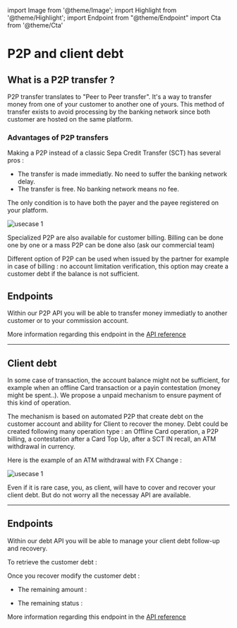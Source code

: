 import Image from '@theme/Image';
import Highlight from '@theme/Highlight';
import Endpoint from "@theme/Endpoint"
import Cta from '@theme/Cta'

# P2P and client debt

## What is a P2P transfer ?




P2P transfer translates to "Peer to Peer transfer". It's a way to transfer money from one of your customer to another one of yours.
This method of transfer exists to avoid processing by the banking network since both customer are hosted on the same platform.

### Advantages of P2P transfers 
Making a P2P instead of a classic Sepa Credit Transfer (SCT) has several pros :
 - The transfer is made immediatly. No need to suffer the banking network delay.
 - The transfer is free. No banking network means no fee.


The only condition is to have both the payer and the payee registered on your platform.


<Image src="docs/P2P.png" alt="usecase 1"/>

<Highlight type="tip">

Specialized P2P are also available for customer billing. Billing can be done one by one or a mass P2P can be done also (ask our commercial team)

</Highlight>

<Highlight type="caution">

Different option of P2P can be used when issued by the partner for example in case of billing : no account limitation verification, this option may create a customer debt if the balance is not sufficient.

</Highlight>

## Endpoints

Within our P2P API you will be able to transfer money immediatly to another customer or to your commission account.

<Endpoint apiUrl="/v1.0/migrationProxy" path="/api/v1.1/payments" method="post"/>

More information regarding this endpoint in the [API reference](/api/Core)

---
## Client debt

<Highlight>

In some case of transaction, the account balance might not be sufficient, for example when an offline Card transaction or a payin contestation (money might be spent..).
We propose a unpaid mechanism to ensure payment of this kind of operation.

</Highlight>

<Highlight type="tip">

The mechanism is based on automated P2P that create debt on the customer account and  ability for Client to recover the money.
Debt could be created following many operation type : an Offline Card operation, a P2P billing, a contestation after a Card Top Up, after a SCT IN recall, an ATM withdrawal in currency.

</Highlight>

Here is the example of an ATM withdrawal with FX Change : 

<Image src="docs/ATMDEBT.png" alt="usecase 1"/>

<Highlight type="danger">

Even if it is rare case, you, as client, will have to cover and recover your client debt. But do not worry all the necessay API are available.

</Highlight>

---

## Endpoints

Within our debt API you will be able to manage your client debt follow-up and recovery.

To retrieve the customer debt :

<Endpoint apiUrl="/v1.0/migrationProxy" path="/api/v1.1/clientdebts" method="get"/>

Once you recover modify the customer debt :
  
- The remaining amount :
 
<Endpoint apiUrl="/v1.0/migrationProxy" path="/api/v1.1/clientdebts/{orderid}/remainingdebtamount" method="get"/> 

- The remaining status :

<Endpoint apiUrl="/v1.0/migrationProxy" path="/api/v1.1/clientdebts/{orderid}/status" method="get"/> 


More information regarding this endpoint in the [API reference](/api/Core)

<!-- <Endpoint apiUrl="/v1.0/migrationProxy" path="​/api/v1.0/users/{userid}/cards/{id}" method="delete"/> -->

<Cta
  context="doc"
  ui="button"
  link="/api/Core"
  label="Try it out"
/>
